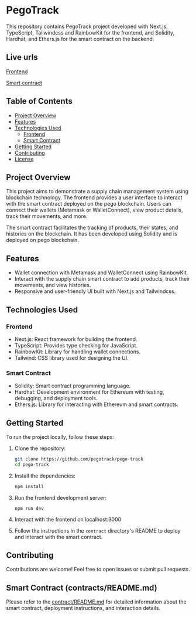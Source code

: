 # PegoTrack

This repository contains PegoTrack project developed with Next.js, TypeScript, Tailwindcss and RainbowKit for the frontend, and Solidity, Hardhat, and Ethers.js for the smart contract on the backend.

## Live urls

[Frontend](https://pegotrack.vercel.app)

[Smart contract](https://scan.pego.network/address/0xd086dAB59F3d183b77c14E6FbbacC421adCD1634/)

## Table of Contents

- [Project Overview](#project-overview)
- [Features](#features)
- [Technologies Used](#technologies-used)
  - [Frontend](#frontend)
  - [Smart Contract](#smart-contract)
- [Getting Started](#getting-started)
- [Contributing](#contributing)
- [License](#license)

## Project Overview

This project aims to demonstrate a supply chain management system using blockchain technology. The frontend provides a user interface to interact with the smart contract deployed on the pego blockchain. Users can connect their wallets (Metamask or WalletConnect), view product details, track their movements, and more.

The smart contract facilitates the tracking of products, their states, and histories on the blockchain. It has been developed using Solidity and is deployed on pego blockchain.

## Features

- Wallet connection with Metamask and WalletConnect using RainbowKit.
- Interact with the supply chain smart contract to add products, track their movements, and view histories.
- Responsive and user-friendly UI built with Next.js and Tailwindcss.

## Technologies Used

### Frontend

- Next.js: React framework for building the frontend.
- TypeScript: Provides type checking for JavaScript.
- RainbowKit: Library for handling wallet connections.
- Tailwind: CSS library used for designing the UI.

### Smart Contract

- Solidity: Smart contract programming language.
- Hardhat: Development environment for Ethereum with testing, debugging, and deployment tools.
- Ethers.js: Library for interacting with Ethereum and smart contracts.

## Getting Started

To run the project locally, follow these steps:

1. Clone the repository:

   ```bash
   git clone https://github.com/pegotrack/pego-track
   cd pego-track
   ```

2. Install the dependencies:

   ```bash
   npm install
   ```

3. Run the frontend development server:

   ```
   npm run dev
   ```

4. Interact with the frontend on localhost:3000

5. Follow the instructions in the `contract` directory's README to deploy and interact with the smart contract.

## Contributing

Contributions are welcome! Feel free to open issues or submit pull requests.

## Smart Contract (contracts/README.md)

Please refer to the [contract/README.md](contract/README.md) for detailed information about the smart contract, deployment instructions, and interaction details.
